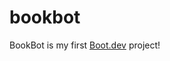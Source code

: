 # bookbot

BookBot is my first [Boot.dev](https://www.boot.dev) project!

<script async id="asciicast-569727" src="https://asciinema.org/a/SazPJP4ojg0P4mude3eDLnQY6"></script>
